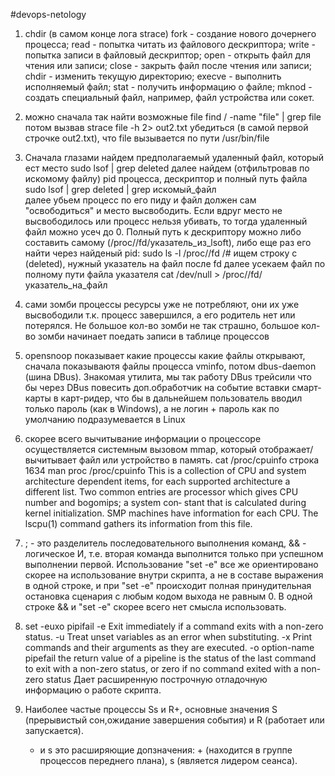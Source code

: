 #devops-netology
1. chdir (в самом конце лога strace)
    fork - создание нового дочернего процесса;
    read - попытка читать из файлового дескриптора;
    write - попытка записи в файловый дескриптор;
    open - открыть файл для чтения или записи;
    close - закрыть файл после чтения или записи;
    chdir - изменить текущую директорию;
    execve - выполнить исполняемый файл;
    stat - получить информацию о файле;
    mknod - создать специальный файл, например, файл устройства или сокет.

2. можно сначала так найти возможные file
   find / -name "file" | grep file
   потом вызвав 
    strace file -h 2> out2.txt
   убедиться (в самой первой строчке out2.txt), что file вызывается по пути /usr/bin/file

3. Сначала глазами найдем предполагаемый удаленный файл, который ест место
    sudo lsof | grep deleted
   далее найдем (отфильтровав по искомому файлу) pid процесса, дескриптор и полный путь файла 
    sudo lsof | grep deleted | grep искомый_файл   
   далее убьем процесс по его пиду и файл должен сам "освободиться" и место высвободить.
   Если вдруг место не высвободилось или процесс нельзя убивать, то тогда удаленный файл можно усеч до 0.
   Полный путь к дескриптору можно либо составить самому (/proc/<pid>/fd/указатель_из_lsoft), либо еще раз его найти через найденый pid:
    sudo ls -l /proc/<pid>/fd  /# ищем строку с (deleted), нужный указатель на файл после fd
   далее усекаем файл по полному пути файла указателя 
    cat /dev/null > /proc/<pid>/fd/указатель_на_файл
4. сами зомби процессы ресурсы уже не потребляют, они их уже высвободили т.к. процесс завершился, а его родитель нет или потерялся. Не большое кол-во зомби не так страшно, большое кол-во зомби начинает поедать записи в таблице процессов 
5. opensnoop показывает какие процессы какие файлы открывают, сначала показываютя файлы процесса vminfo, потом dbus-daemon (шина DBus). Знакомая утилита, мы так работу DBus трейсили что бы через DBus повесить доп.обработчик на событие вставки смарт-карты в карт-ридер, что бы в дальнейшем пользователь вводил только пароль (как в Windows), а не логин + пароль как по умолчанию подразумевается в Linux 
6. скорее всего вычитывание информации о процессоре осуществляется системным вызовом mmap, который отображает/вычитывает файл или устройство в память.
    cat /proc/cpuinfo
строка 1634 man proc
       /proc/cpuinfo
              This is a collection of CPU and system architecture dependent items, for each supported architecture  a
              different  list.   Two  common entries are processor which gives CPU number and bogomips; a system con‐
              stant that is calculated during kernel initialization.  SMP machines have  information  for  each  CPU.
              The lscpu(1) command gathers its information from this file.
7. ; - это разделитель последовательного выполнения команд, && - логическое И, т.е. вторая команда выполнится только при успешном выполнении первой.
   Использование "set -e" все же ориентировано скорее на использование внутри скрипта, а не в составе выражения в одной строке, и при "set -e" происходит полная принудительная остановка сценария c любым кодом выхода не равным 0.
   В одной строке && и "set -e" скорее всего нет смысла использовать.

8. set -euxo pipifail
    -e  Exit immediately if a command exits with a non-zero status.
    -u  Treat unset variables as an error when substituting.
    -x  Print commands and their arguments as they are executed.
    -o option-name
    	pipefail     the return value of a pipeline is the status of
                     the last command to exit with a non-zero status,
                     or zero if no command exited with a non-zero status
Дает расширенную построчную отладочную информацию о работе скрипта.
9. Наиболее частые процессы Ss и R+, основные значения S (прерывистый сон,ожидание завершения события) и R (работает или запускается). 
   + и s это расширяющие допзначения: + (находится в группе процессов переднего плана), s (является лидером сеанса).
    







